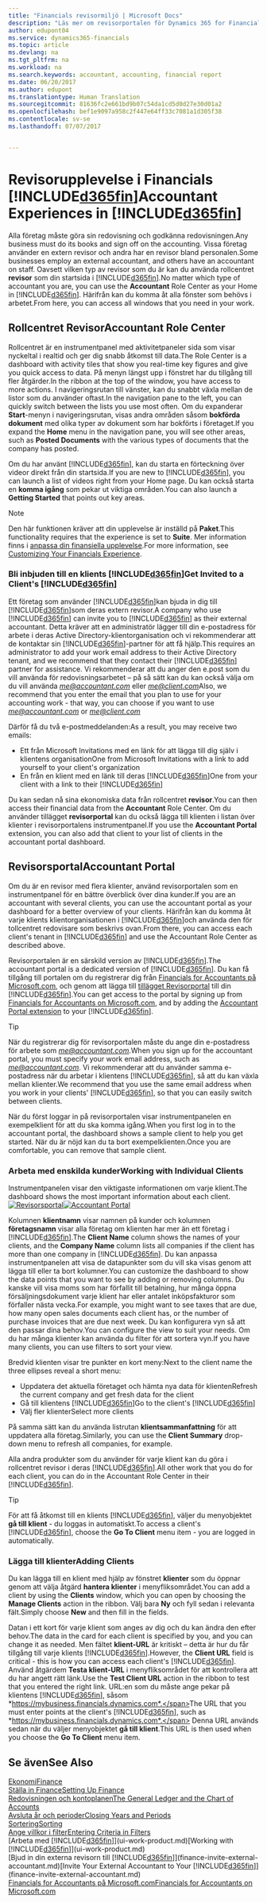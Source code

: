 ```yaml
---
title: "Financials revisormiljö | Microsoft Docs"
description: "Läs mer om revisorportalen för Dynamics 365 for Financials och rollcentret revisor som stöder revisorn i kundföretaget."
author: edupont04
ms.service: dynamics365-financials
ms.topic: article
ms.devlang: na
ms.tgt_pltfrm: na
ms.workload: na
ms.search.keywords: accountant, accounting, financial report
ms.date: 06/20/2017
ms.author: edupont
ms.translationtype: Human Translation
ms.sourcegitcommit: 81636fc2e661bd9b07c54da1cd5d0d27e30d01a2
ms.openlocfilehash: bef1e9097a958c2f447e64ff33c7081a1d305f38
ms.contentlocale: sv-se
ms.lasthandoff: 07/07/2017


---
```

# <a name="accountant-experiences-in-included365finincludesd365finmdmd"></a><span data-ttu-id="6c758-103">Revisorupplevelse i Financials [!INCLUDE[d365fin](includes/d365fin_md.md)]</span><span class="sxs-lookup"><span data-stu-id="6c758-103">Accountant Experiences in [!INCLUDE[d365fin](includes/d365fin_md.md)]</span></span>
<span data-ttu-id="6c758-104">Alla företag måste göra sin redovisning och godkänna redovisningen.</span><span class="sxs-lookup"><span data-stu-id="6c758-104">Any business must do its books and sign off on the accounting.</span></span> <span data-ttu-id="6c758-105">Vissa företag använder en extern revisor och andra har en revisor bland personalen.</span><span class="sxs-lookup"><span data-stu-id="6c758-105">Some businesses employ an external accountant, and others have an accountant on staff.</span></span> <span data-ttu-id="6c758-106">Oavsett vilken typ av revisor som du är kan du använda rollcentret **revisor** som din startsida i [!INCLUDE[d365fin](includes/d365fin_md.md)].</span><span class="sxs-lookup"><span data-stu-id="6c758-106">No matter which type of accountant you are, you can use the **Accountant** Role Center as your Home in [!INCLUDE[d365fin](includes/d365fin_md.md)].</span></span> <span data-ttu-id="6c758-107">Härifrån kan du komma åt alla fönster som behövs i arbetet.</span><span class="sxs-lookup"><span data-stu-id="6c758-107">From here, you can access all windows that you need in your work.</span></span>  

## <a name="accountant-role-center"></a><span data-ttu-id="6c758-108">Rollcentret Revisor</span><span class="sxs-lookup"><span data-stu-id="6c758-108">Accountant Role Center</span></span>
<span data-ttu-id="6c758-109">Rollcentret är en instrumentpanel med aktivitetpaneler sida som visar nyckeltal i realtid och ger dig snabb åtkomst till data.</span><span class="sxs-lookup"><span data-stu-id="6c758-109">The Role Center is a dashboard with activity tiles that show you real-time key figures and give you quick access to data.</span></span> <span data-ttu-id="6c758-110">På menyn längst upp i fönstret har du tillgång till fler åtgärder.</span><span class="sxs-lookup"><span data-stu-id="6c758-110">In the ribbon at the top of the window, you have access to more actions.</span></span> <span data-ttu-id="6c758-111">I navigeringsrutan till vänster, kan du snabbt växla mellan de listor som du använder oftast.</span><span class="sxs-lookup"><span data-stu-id="6c758-111">In the navigation pane to the left, you can quickly switch between the lists you use most often.</span></span> <span data-ttu-id="6c758-112">Om du expanderar **Start**-menyn i navigeringsrutan, visas andra områden såsom **bokförda dokument** med olika typer av dokument som har bokförts i företaget.</span><span class="sxs-lookup"><span data-stu-id="6c758-112">If you expand the **Home** menu in the navigation pane, you will see other areas, such as **Posted Documents** with the various types of documents that the company has posted.</span></span>  

<span data-ttu-id="6c758-113">Om du har använt [!INCLUDE[d365fin](includes/d365fin_md.md)], kan du starta en förteckning över videor direkt från din startsida.</span><span class="sxs-lookup"><span data-stu-id="6c758-113">If you are new to [!INCLUDE[d365fin](includes/d365fin_md.md)], you can launch a list of videos right from your Home page.</span></span> <span data-ttu-id="6c758-114">Du kan också starta en **komma igång** som pekar ut viktiga områden.</span><span class="sxs-lookup"><span data-stu-id="6c758-114">You can also launch a **Getting Started** that points out key areas.</span></span>  

> [!NOTE]  
>  <span data-ttu-id="6c758-115">Den här funktionen kräver att din upplevelse är inställd på **Paket**.</span><span class="sxs-lookup"><span data-stu-id="6c758-115">This functionality requires that the experience is set to **Suite**.</span></span> <span data-ttu-id="6c758-116">Mer information finns i [anpassa din finansiella upplevelse](ui-experiences.md).</span><span class="sxs-lookup"><span data-stu-id="6c758-116">For more information, see [Customizing Your Financials Experience](ui-experiences.md).</span></span>  

### <a name="get-invited-to-a-clients-included365finincludesd365finmdmd"></a><span data-ttu-id="6c758-117">Bli inbjuden till en klients [!INCLUDE[d365fin](includes/d365fin_md.md)]</span><span class="sxs-lookup"><span data-stu-id="6c758-117">Get Invited to a Client's [!INCLUDE[d365fin](includes/d365fin_md.md)]</span></span>
<span data-ttu-id="6c758-118">Ett företag som använder [!INCLUDE[d365fin](includes/d365fin_md.md)]kan bjuda in dig till [!INCLUDE[d365fin](includes/d365fin_md.md)]som deras extern revisor.</span><span class="sxs-lookup"><span data-stu-id="6c758-118">A company who use [!INCLUDE[d365fin](includes/d365fin_md.md)] can invite you to [!INCLUDE[d365fin](includes/d365fin_md.md)] as their external accountant.</span></span> <span data-ttu-id="6c758-119">Detta kräver att en administratör lägger till din e-postadress för arbete i deras Active Directory-klientorganisation och vi rekommenderar att de kontaktar sin [!INCLUDE[d365fin](includes/d365fin_md.md)]-partner för att få hjälp.</span><span class="sxs-lookup"><span data-stu-id="6c758-119">This requires an administrator to add your work email address to their Active Directory tenant, and we recommend that they contact their [!INCLUDE[d365fin](includes/d365fin_md.md)] partner for assistance.</span></span> <span data-ttu-id="6c758-120">Vi rekommenderar att du anger den e.post som du vill använda för redovisningsarbetet – på så sätt kan du kan också välja om du vill använda *me@accountant.com* eller *me@client.com*</span><span class="sxs-lookup"><span data-stu-id="6c758-120">Also, we recommend that you enter the email that you plan to use for your accounting work - that way, you can choose if you want to use *me@accountant.com* or *me@client.com*</span></span>  

<span data-ttu-id="6c758-121">Därför få du två e-postmeddelanden:</span><span class="sxs-lookup"><span data-stu-id="6c758-121">As a result, you may receive two emails:</span></span>

-   <span data-ttu-id="6c758-122">Ett från Microsoft Invitations med en länk för att lägga till dig själv i klientens organisation</span><span class="sxs-lookup"><span data-stu-id="6c758-122">One from Microsoft Invitations with a link to add yourself to your client's organization</span></span>  
-   <span data-ttu-id="6c758-123">En från en klient med en länk till deras [!INCLUDE[d365fin](includes/d365fin_md.md)]</span><span class="sxs-lookup"><span data-stu-id="6c758-123">One from your client with a link to their [!INCLUDE[d365fin](includes/d365fin_md.md)]</span></span>  

<span data-ttu-id="6c758-124">Du kan sedan nå sina ekonomiska data från rollcentret **revisor**.</span><span class="sxs-lookup"><span data-stu-id="6c758-124">You can then access their financial data from the **Accountant** Role Center.</span></span> <span data-ttu-id="6c758-125">Om du använder tillägget **revisorportal** kan du också lägga till klienten i listan över klienter i revisorportalens instrumentpanel.</span><span class="sxs-lookup"><span data-stu-id="6c758-125">If you use the **Accountant Portal** extension, you can also add that client to your list of clients in the accountant portal dashboard.</span></span>  

## <a name="accountant-portal"></a><span data-ttu-id="6c758-126">Revisorsportal</span><span class="sxs-lookup"><span data-stu-id="6c758-126">Accountant Portal</span></span>
<span data-ttu-id="6c758-127">Om du är en revisor med flera klienter, använd revisorportalen som en instrumentpanel för en bättre överblick över dina kunder.</span><span class="sxs-lookup"><span data-stu-id="6c758-127">If you are an accountant with several clients, you can use the accountant portal as your dashboard for a better overview of your clients.</span></span> <span data-ttu-id="6c758-128">Härifrån kan du komma åt varje klients klientorganisationen i [!INCLUDE[d365fin](includes/d365fin_md.md)]och använda den för tollcentret redovisare som beskrivs ovan.</span><span class="sxs-lookup"><span data-stu-id="6c758-128">From there, you can access each client's tenant in [!INCLUDE[d365fin](includes/d365fin_md.md)] and use the Accountant Role Center as described above.</span></span>  

<span data-ttu-id="6c758-129">Revisorportalen är en särskild version av [!INCLUDE[d365fin](includes/d365fin_md.md)].</span><span class="sxs-lookup"><span data-stu-id="6c758-129">The accountant portal is a dedicated version of [!INCLUDE[d365fin](includes/d365fin_md.md)].</span></span> <span data-ttu-id="6c758-130">Du kan få tillgång till portalen om du registrerar dig från [Financials for Accountants på Microsoft.com](https://www.microsoft.com/en-us/dynamics365/financial-insights-for-accountants), och genom att lägga till [tillägget Revisorportal](ui-extensions-accountant-portal.md) till din [!INCLUDE[d365fin](includes/d365fin_md.md)].</span><span class="sxs-lookup"><span data-stu-id="6c758-130">You can get access to the portal by signing up from [Financials for Accountants on Microsoft.com](https://www.microsoft.com/en-us/dynamics365/financial-insights-for-accountants), and by adding the [Accountant Portal extension](ui-extensions-accountant-portal.md) to your [!INCLUDE[d365fin](includes/d365fin_md.md)].</span></span>  

> [!TIP]  
>  <span data-ttu-id="6c758-131">När du registrerar dig för revisorportalen måste du ange din e-postadress för arbete som *me@accountant.com*.</span><span class="sxs-lookup"><span data-stu-id="6c758-131">When you sign up for the accountant portal, you must specify your work email address, such as *me@accountant.com*.</span></span> <span data-ttu-id="6c758-132">Vi rekommenderar att du använder samma e-postadress när du arbetar i klientens [!INCLUDE[d365fin](includes/d365fin_md.md)], så att du kan växla mellan klienter.</span><span class="sxs-lookup"><span data-stu-id="6c758-132">We recommend that you use the same email address when you work in your clients' [!INCLUDE[d365fin](includes/d365fin_md.md)], so that you can easily switch between clients.</span></span>  

<span data-ttu-id="6c758-133">När du först loggar in på revisorportalen visar instrumentpanelen en exempelklient för att du ska komma igång.</span><span class="sxs-lookup"><span data-stu-id="6c758-133">When you first log in to the accountant portal, the dashboard shows a sample client to help you get started.</span></span> <span data-ttu-id="6c758-134">När du är nöjd kan du ta bort exempelklienten.</span><span class="sxs-lookup"><span data-stu-id="6c758-134">Once you are comfortable, you can remove that sample client.</span></span>  

### <a name="working-with-individual-clients"></a><span data-ttu-id="6c758-135">Arbeta med enskilda kunder</span><span class="sxs-lookup"><span data-stu-id="6c758-135">Working with Individual Clients</span></span>
<span data-ttu-id="6c758-136">Instrumentpanelen visar den viktigaste informationen om varje klient.</span><span class="sxs-lookup"><span data-stu-id="6c758-136">The dashboard shows the most important information about each client.</span></span>  
<span data-ttu-id="6c758-137">[![Revisorsportal](./media/ui-extensions-accportal/accountant-portal.png)](https://go.microsoft.com/fwlink/?linkid=851257)</span><span class="sxs-lookup"><span data-stu-id="6c758-137">[![Accountant Portal](./media/ui-extensions-accportal/accountant-portal.png)](https://go.microsoft.com/fwlink/?linkid=851257)</span></span>

<span data-ttu-id="6c758-138">Kolumnen **klientnamn** visar namnen på kunder och kolumnen **företagsnamn** visar alla företag om klienten har mer än ett företag i [!INCLUDE[d365fin](includes/d365fin_md.md)].</span><span class="sxs-lookup"><span data-stu-id="6c758-138">The **Client Name** column shows the names of your clients, and the **Company Name** column lists all companies if the client has more than one company in [!INCLUDE[d365fin](includes/d365fin_md.md)].</span></span> <span data-ttu-id="6c758-139">Du kan anpassa instrumentpanelen att visa de datapunkter som du vill ska visas genom att lägga till eller ta bort kolumner.</span><span class="sxs-lookup"><span data-stu-id="6c758-139">You can customize the dashboard to show the data points that you want to see by adding or removing columns.</span></span> <span data-ttu-id="6c758-140">Du kanske vill visa moms som har förfallit till betalning, hur många öppna försäljningsdokument varje klient har eller antalet inköpsfakturor som förfaller nästa vecka.</span><span class="sxs-lookup"><span data-stu-id="6c758-140">For example, you might want to see taxes that are due, how many open sales documents each client has, or the number of purchase invoices that are due next week.</span></span> <span data-ttu-id="6c758-141">Du kan konfigurera vyn så att den passar dina behov.</span><span class="sxs-lookup"><span data-stu-id="6c758-141">You can configure the view to suit your needs.</span></span> <span data-ttu-id="6c758-142">Om du har många klienter kan använda du filter för att sortera vyn.</span><span class="sxs-lookup"><span data-stu-id="6c758-142">If you have many clients, you can use filters to sort your view.</span></span>  

<span data-ttu-id="6c758-143">Bredvid klienten visar tre punkter en kort meny:</span><span class="sxs-lookup"><span data-stu-id="6c758-143">Next to the client name the three ellipses reveal a short menu:</span></span>

-   <span data-ttu-id="6c758-144">Uppdatera det aktuella företaget och hämta nya data för klienten</span><span class="sxs-lookup"><span data-stu-id="6c758-144">Refresh the current company and get fresh data for the client</span></span>  
-   <span data-ttu-id="6c758-145">Gå till klientens [!INCLUDE[d365fin](includes/d365fin_md.md)]</span><span class="sxs-lookup"><span data-stu-id="6c758-145">Go to the client's [!INCLUDE[d365fin](includes/d365fin_md.md)]</span></span>  
-   <span data-ttu-id="6c758-146">Välj fler klienter</span><span class="sxs-lookup"><span data-stu-id="6c758-146">Select more clients</span></span>  

<span data-ttu-id="6c758-147">På samma sätt kan du använda listrutan **klientsammanfattning** för att uppdatera alla företag.</span><span class="sxs-lookup"><span data-stu-id="6c758-147">Similarly, you can use the **Client Summary** drop-down menu to refresh all companies, for example.</span></span>  

<span data-ttu-id="6c758-148">Alla andra produkter som du använder för varje klient kan du göra i rollcentret revisor i deras [!INCLUDE[d365fin](includes/d365fin_md.md)].</span><span class="sxs-lookup"><span data-stu-id="6c758-148">All other work that you do for each client, you can do in the Accountant Role Center in their [!INCLUDE[d365fin](includes/d365fin_md.md)].</span></span>  

> [!TIP]  
>  <span data-ttu-id="6c758-149">För att få åtkomst till en klients [!INCLUDE[d365fin](includes/d365fin_md.md)], väljer du menyobjektet **gå till klient** - du loggas in automatiskt.</span><span class="sxs-lookup"><span data-stu-id="6c758-149">To access a client's [!INCLUDE[d365fin](includes/d365fin_md.md)], choose the **Go To Client** menu item - you are logged in automatically.</span></span>

### <a name="adding-clients"></a><span data-ttu-id="6c758-150">Lägga till klienter</span><span class="sxs-lookup"><span data-stu-id="6c758-150">Adding Clients</span></span>
<span data-ttu-id="6c758-151">Du kan lägga till en klient med hjälp av fönstret **klienter** som du öppnar genom att välja åtgärd **hantera klienter** i menyfliksområdet.</span><span class="sxs-lookup"><span data-stu-id="6c758-151">You can add a client by using the **Clients** window, which you can open by choosing the **Manage Clients** action in the ribbon.</span></span> <span data-ttu-id="6c758-152">Välj bara **Ny** och fyll sedan i relevanta fält.</span><span class="sxs-lookup"><span data-stu-id="6c758-152">Simply choose **New** and then fill in the fields.</span></span>  

<span data-ttu-id="6c758-153">Datan i ett kort för varje klient som anges av dig och du kan ändra den efter behov.</span><span class="sxs-lookup"><span data-stu-id="6c758-153">The data in the card for each client is specified by you, and you can change it as needed.</span></span> <span data-ttu-id="6c758-154">Men fältet **klient-URL** är kritiskt – detta är hur du får tillgång till varje klients [!INCLUDE[d365fin](includes/d365fin_md.md)].</span><span class="sxs-lookup"><span data-stu-id="6c758-154">However, the **Client URL** field is critical - this is how you can access each client's [!INCLUDE[d365fin](includes/d365fin_md.md)].</span></span> <span data-ttu-id="6c758-155">Använd åtgärdem **Testa klient-URL** i menyfliksområdet för att kontrollera att du har angett rätt länk.</span><span class="sxs-lookup"><span data-stu-id="6c758-155">Use the **Test Client URL** action in the ribbon to test that you entered the right link.</span></span> <span data-ttu-id="6c758-156">URL:en som du måste ange pekar på klientens [!INCLUDE[d365fin](includes/d365fin_md.md)], såsom *https://mybusiness.financials.dynamics.com*.</span><span class="sxs-lookup"><span data-stu-id="6c758-156">The URL that you must enter points at the client's [!INCLUDE[d365fin](includes/d365fin_md.md)], such as *https://mybusiness.financials.dynamics.com*.</span></span> <span data-ttu-id="6c758-157">Denna URL används sedan när du väljer menyobjektet **gå till klient**.</span><span class="sxs-lookup"><span data-stu-id="6c758-157">This URL is then used when you choose the **Go To Client** menu item.</span></span>  

<!--If you have been invited to a client's [!INCLUDE[d365fin](includes/d365fin_md.md)] and signed in with your work account, then the client will be added to your dashboard in the accountant portal. -->

## <a name="see-also"></a><span data-ttu-id="6c758-158">Se även</span><span class="sxs-lookup"><span data-stu-id="6c758-158">See Also</span></span>
[<span data-ttu-id="6c758-159">Ekonomi</span><span class="sxs-lookup"><span data-stu-id="6c758-159">Finance</span></span>](finance.md)  
[<span data-ttu-id="6c758-160">Ställa in Finance</span><span class="sxs-lookup"><span data-stu-id="6c758-160">Setting Up Finance</span></span>](finance-setup-finance.md)  
[<span data-ttu-id="6c758-161">Redovisningen och kontoplanen</span><span class="sxs-lookup"><span data-stu-id="6c758-161">The General Ledger and the Chart of Accounts</span></span>](finance-general-ledger.md)  
[<span data-ttu-id="6c758-162">Avsluta år och perioder</span><span class="sxs-lookup"><span data-stu-id="6c758-162">Closing Years and Periods</span></span>](year-close-years-periods.md)  
[<span data-ttu-id="6c758-163">Sortering</span><span class="sxs-lookup"><span data-stu-id="6c758-163">Sorting</span></span>](ui-sorting.md)  
[<span data-ttu-id="6c758-164">Ange villkor i filter</span><span class="sxs-lookup"><span data-stu-id="6c758-164">Entering Criteria in Filters</span></span>](ui-enter-criteria-filters.md)  
<span data-ttu-id="6c758-165">[Arbeta med [!INCLUDE[d365fin](includes/d365fin_md.md)]](ui-work-product.md)</span><span class="sxs-lookup"><span data-stu-id="6c758-165">[Working with [!INCLUDE[d365fin](includes/d365fin_md.md)]](ui-work-product.md)</span></span>  
<span data-ttu-id="6c758-166">[Bjud in din externa revisorn till [!INCLUDE[d365fin](includes/d365fin_md.md)]](finance-invite-external-accountant.md)</span><span class="sxs-lookup"><span data-stu-id="6c758-166">[Invite Your External Accountant to Your [!INCLUDE[d365fin](includes/d365fin_md.md)]](finance-invite-external-accountant.md)</span></span>  
[<span data-ttu-id="6c758-167">Financials for Accountants på Microsoft.com</span><span class="sxs-lookup"><span data-stu-id="6c758-167">Financials for Accountants on Microsoft.com</span></span>](https://www.microsoft.com/en-us/dynamics365/financial-insights-for-accountants)  

